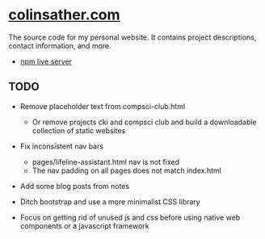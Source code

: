 # [colinsather.com](https://colinsather.com)
The source code for my personal website. It contains project descriptions, contact information, and more.

* [npm live server](https://www.npmjs.com/package/live-server)

## TODO
* Remove placeholder text from compsci-club.html 
	* Or remove projects cki and compsci club and build a downloadable collection of static websites
* Fix inconsistent nav bars
	* pages/lifeline-assistant.html nav is not fixed
	* The nav padding on all pages does not match index.html
	
* Add some blog posts from notes
* Ditch bootstrap and use a more minimalist CSS library
* Focus on getting rid of unused js and css before using native web components or a javascript framework
